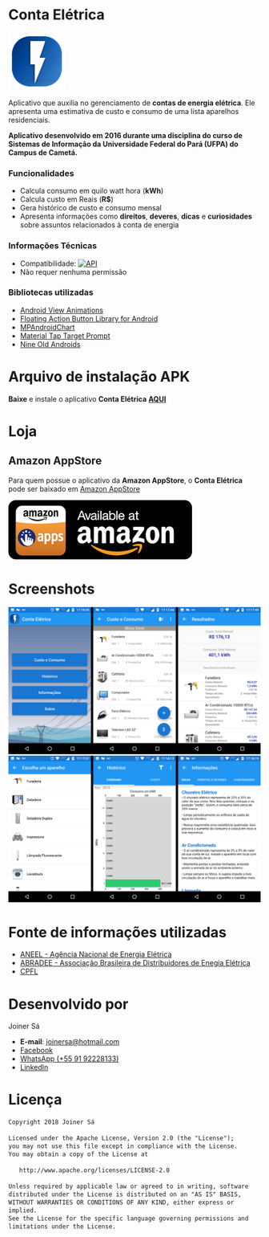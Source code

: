 # Conta Elétrica
![Image](https://github.com/Joinersa/ContaEletrica/blob/master/scrennshots/logo_small.png)

Aplicativo que auxilia no gerenciamento de **contas de energia elétrica**. Ele apresenta uma estimativa de custo e consumo de uma lista aparelhos residenciais.

**Aplicativo desenvolvido em 2016 durante uma disciplina do curso de Sistemas de Informação da Universidade Federal do Pará (UFPA) do Campus de Cametá.**

### Funcionalidades
- Calcula consumo em quilo watt hora (**kWh**)
- Calcula custo em Reais (**R$**)
- Gera histórico de custo e consumo mensal
- Apresenta informações como **direitos**, **deveres**, **dicas** e **curiosidades** sobre assuntos relacionados à conta de energia

### Informações Técnicas
- Compatibilidade: [![API](https://img.shields.io/badge/API-14%2B-green.svg?style=flat)](https://android-arsenal.com/api?level=14)
- Não requer nenhuma permissão

### Bibliotecas utilizadas
- [Android View Animations](https://github.com/daimajia/AndroidViewAnimations)
- [Floating Action Button Library for Android](https://github.com/Scalified/fab)
- [MPAndroidChart](https://github.com/PhilJay/MPAndroidChart)
- [Material Tap Target Prompt](https://github.com/sjwall/MaterialTapTargetPrompt)
- [Nine Old Androids](https://github.com/JakeWharton/NineOldAndroids)

# Arquivo de instalação APK
**Baixe** e instale o aplicativo **Conta Elétrica** **[AQUI](https://drive.google.com/open?id=1XiqDzALE5Bq3SqdxRhMmaFcFAW1TKkQo)**

# Loja
## Amazon AppStore

Para quem possue o aplicativo da **Amazon AppStore**, o **Conta Elétrica** pode ser baixado em [Amazon AppStore](https://www.amazon.com.br/dp/B079CQQL2N/ref=sr_1_7?s=mobile-apps&ie=UTF8&qid=1517147181&sr=1-7&keywords=Conta)

[![Image](https://github.com/Joinersa/ContaEletrica/blob/master/scrennshots/ic_amazon.png)](https://www.amazon.com.br/dp/B079CQQL2N/ref=sr_1_7?s=mobile-apps&ie=UTF8&qid=1517147181&sr=1-7&keywords=Conta)

# Screenshots
![Image](https://github.com/Joinersa/ContaEletrica/blob/master/scrennshots/scrennshot_1.png)
![Image](https://github.com/Joinersa/ContaEletrica/blob/master/scrennshots/scrennshot_2.png)


# Fonte de informações utilizadas
- [ANEEL - Agência Nacional de Energia Elétrica](http://www.aneel.gov.br/)
- [ABRADEE - Associação Brasileira de Distribuidores de Enegia Elétrica](http://www.abradee.com.br/)
- [CPFL](http://www.cpfl.com.br/)


# Desenvolvido por

 Joiner Sá
* **E-mail**: <joinersa@hotmail.com>
* [Facebook](https://www.facebook.com/joiner.sa)
* [WhatsApp (+55 91 92228133)](https://api.whatsapp.com/send?phone=+559192228133)
* [LinkedIn](https://www.linkedin.com/in/joiner-s%C3%A1-367342b7/)

# Licença

    Copyright 2018 Joiner Sá

    Licensed under the Apache License, Version 2.0 (the "License");
    you may not use this file except in compliance with the License.
    You may obtain a copy of the License at

       http://www.apache.org/licenses/LICENSE-2.0

    Unless required by applicable law or agreed to in writing, software
    distributed under the License is distributed on an "AS IS" BASIS,
    WITHOUT WARRANTIES OR CONDITIONS OF ANY KIND, either express or implied.
    See the License for the specific language governing permissions and
    limitations under the License.

